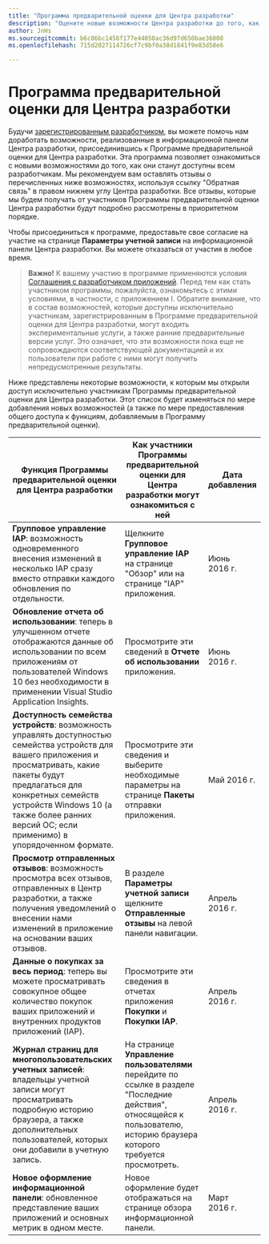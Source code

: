 ```yaml
---
title: "Программа предварительной оценки для Центра разработки"
description: "Оцените новые возможности Центра разработки до того, как они станут доступны всем разработчикам и сообщите нам свое мнение."
author: JnHs
ms.sourcegitcommit: b6c86bc1458f177e44058ac36d97d650bae36008
ms.openlocfilehash: 715d2027114726cf7c9bf0a38d1841f9e83d58e6

---
```


# Программа предварительной оценки для Центра разработки

Будучи [зарегистрированным разработчиком](http://go.microsoft.com/fwlink/?LinkID=615100), вы можете помочь нам доработать возможности, реализованные в информационной панели Центра разработки, присоединившись к Программе предварительной оценки для Центра разработки. Эта программа позволяет ознакомиться с новыми возможностями до того, как они станут доступны всем разработчикам. Мы рекомендуем вам оставлять отзывы о перечисленных ниже возможностях, используя ссылку "Обратная связь" в правом нижнем углу Центра разработки. Все отзывы, которые мы будем получать от участников Программы предварительной оценки Центра разработки будут подробно рассмотрены в приоритетном порядке.

Чтобы присоединиться к программе, предоставьте свое согласие на участие на странице **Параметры учетной записи** на информационной панели Центра разработки. Вы можете отказаться от участия в любое время.

> **Важно!** К вашему участию в программе применяются условия [Соглашения с разработчиком приложений](https://msdn.microsoft.com/windows/apps/hh694058.aspx). Перед тем как стать участником программы, пожалуйста, ознакомьтесь с этими условиями, в частности, с приложением I. Обратите внимание, что в состав возможностей, которые доступны исключительно участникам, зарегистрированным в Программе предварительной оценки для Центра разработки, могут входить экспериментальные услуги, а также ранние предварительные версии услуг. Это означает, что эти возможности пока еще не сопровождаются соответствующей документацией и их пользователи при работе с ними могут получить непредусмотренные результаты. 

Ниже представлены некоторые возможности, к которым мы открыли доступ исключительно участникам Программы предварительной оценки для Центра разработки. Этот список будет изменяться по мере добавления новых возможностей (а также по мере предоставления общего доступа к функциям, добавляемым в Программу предварительной оценки).

| Функция Программы предварительной оценки для Центра разработки   | Как участники Программы предварительной оценки для Центра разработки могут ознакомиться с ней | Дата добавления |
|--------------------------------------|------------------------------------|------------|
|**Групповое управление IAP**: возможность одновременного внесения изменений в несколько IAP сразу вместо отправки каждого обновления по отдельности. | Щелкните **Групповое управление IAP** на странице "Обзор" или на странице "IAP" приложения. |Июнь 2016 г.|
|**Обновление отчета об использовании**: теперь в улучшенном отчете отображаются данные об использовании по всем приложениям от пользователей Windows 10 без необходимости в применении Visual Studio Application Insights.|Просмотрите эти сведений в **Отчете об использовании** приложения. |Июнь 2016 г.|
|**Доступность семейства устройств**: возможность управлять доступностью семейства устройств для вашего приложения и просматривать, какие пакеты будут предлагаться для конкретных семейств устройств Windows 10 (а также более ранних версий ОС; если применимо) в упорядоченном формате.|Просмотрите эти сведения и выберите необходимые параметры на странице **Пакеты** отправки приложения.|Май 2016 г.|
|**Просмотр отправленных отзывов**: возможность просмотра всех отзывов, отправленных в Центр разработки, а также получения уведомлений о внесении нами изменений в приложение на основании ваших отзывов.|В разделе **Параметры учетной записи** щелкните **Отправленные отзывы** на левой панели навигации.|Апрель 2016 г.|
|**Данные о покупках за весь период**: теперь вы можете просматривать совокупное общее количество покупок ваших приложений и внутренних продуктов приложений (IAP).|Просмотрите эти сведения в отчетах приложения **Покупки** и **Покупки IAP**.|Апрель 2016 г.|
|**Журнал страниц для многопользовательских учетных записей**: владельцы учетной записи могут просматривать подробную историю браузера, а также дополнительных пользователей, которых они добавили в учетную запись.|На странице **Управление пользователями** перейдите по ссылке в разделе "Последние действия", относящейся к пользователю, историю браузера которого требуется просмотреть.|Апрель 2016 г.|
|**Новое оформление информационной панели**: обновленное представление ваших приложений и основных метрик в одном месте.|Новое оформление будет отображаться на странице обзора информационной панели.|Март 2016 г.|








<!--HONumber=Jun16_HO4-->



